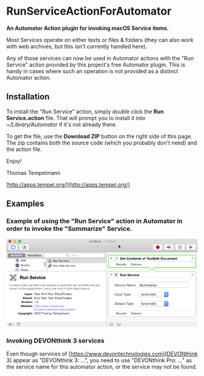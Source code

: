 # RunServiceActionForAutomator

**An Automator Action plugin for invoking macOS Service items.**

Most Services operate on either texts or files & folders (they can also work with web archives, but this isn't currently handled here).

Any of those services can now be used in Automator actions with the "Run Service" action provided by this project's free Automator plugin. This is handy in cases where such an operation is not provided as a distinct Automator action.

## Installation

To install the "Run Service" action, simply double click the **Run Service.action** file. That will prompt you to install it into *~/Library/Automator* if it's not already there.

To get the file, use the **Download ZIP** button on the right side of this page. The zip contains both the source code (which you probably don't need) and the action file.

Enjoy!

Thomas Tempelmann

[http://apps.tempel.org/](http://apps.tempel.org/)

## Examples

### Example of using the "Run Service" action in Automator in order to invoke the "Summarize" Service.

![Run Service](Docs/RunService2.png "Example of using the 'Run Service' action")

### Invoking DEVONthink 3 services

Even though services of [https://www.devontechnologies.com](DEVONthink 3) appear as "DEVONthink 3: …", you need to use "DEVONthink Pro: …" as the service name for this automator action, or the service may not be found.

